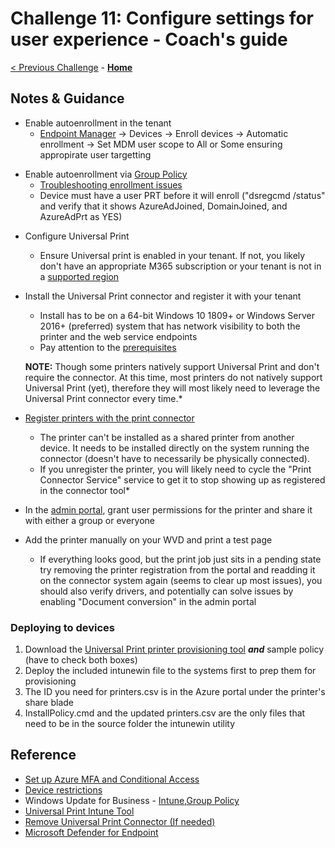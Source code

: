 # Challenge 11: Configure settings for user experience - Coach's guide

[< Previous Challenge](./10-Monitor-Manage-Performance-Health.md) - **[Home](./README.md)**

## Notes & Guidance

* Enable autoenrollment in the tenant
    - [Endpoint Manager](https://endpoint.microsoft.com) -> Devices -> Enroll devices -> Automatic enrollment -> Set MDM user scope to All or Some ensuring appropirate user targetting
    
- Enable autoenrollment via [Group Policy](https://docs.microsoft.com/en-us/windows/client-management/mdm/enroll-a-windows-10-device-automatically-using-group-policy)
    - [Troubleshooting enrollment issues](https://docs.microsoft.com/en-us/troubleshoot/mem/intune/troubleshoot-windows-auto-enrollment)
    - Device must have a user PRT before it will enroll ("dsregcmd /status" and verify that it shows AzureAdJoined, DomainJoined, and AzureAdPrt as YES)  

* Configure Universal Print
    - Ensure Universal print is enabled in your tenant. If not, you likely don't have an appropriate M365 subscription or your tenant is not in a [supported region](https://docs.microsoft.com/en-us/universal-print/fundamentals/universal-print-license#list-of-regions-where-universal-print-is-available)

* Install the Universal Print connector and register it with your tenant
    * Install has to be on a 64-bit Windows 10 1809+ or Windows Server 2016+ (preferred) system that has network visibility to both the printer and the web service endpoints
    * Pay attention to the [prerequisites](https://docs.microsoft.com/en-us/universal-print/fundamentals/universal-print-connector-installation)
   
   **NOTE:** Though some printers natively support Universal Print and don't require the connector.  At this time, most printers do not natively support Universal Print (yet), therefore they will most likely need to leverage the Universal Print connector every time.*

* [Register printers with the print connector](https://docs.microsoft.com/en-us/universal-print/fundamentals/universal-print-connector-printer-registration)
    * The printer can't be installed as a shared printer from another device.  It needs to be installed directly on the system running the connector (doesn't have to necessarily be physically connected).
    * If you unregister the printer, you will likely need to cycle the "Print Connector Service" service to get it to stop showing up as registered in the connector tool*

* In the [admin portal](https://portal.azure.com/#blade/Universal_Print/MainMenuBlade/Printers), grant user permissions for the printer and share it with either a group or everyone

* Add the printer manually on your WVD and print a test page
    * If everything looks good, but the print job just sits in a pending state try removing the printer registration from the portal and readding it on the connector system again (seems to clear up most issues), you should also verify drivers, and potentially can solve issues by enabling "Document conversion" in the admin portal

### Deploying to devices

1. Download the [Universal Print printer provisioning tool](https://www.microsoft.com/en-us/download/details.aspx?id=101453) ***and*** sample policy (have to check both boxes)
1. Deploy the included intunewin file to the systems first to prep them for provisioning
1. The ID you need for printers.csv is in the Azure portal under the printer's share blade
1. InstallPolicy.cmd and the updated printers.csv are the only files that need to be in the source folder the intunewin utility

## Reference

- [Set up Azure MFA and Conditional Access](https://docs.microsoft.com/en-us/azure/virtual-desktop/set-up-mfa)
- [Device restrictions](https://docs.microsoft.com/en-us/mem/intune/configuration/device-restrictions-windows-10)
- Windows Update for Business - [Intune](https://docs.microsoft.com/en-us/windows/deployment/update/deploy-updates-intune),[Group Policy](https://docs.microsoft.com/en-us/windows/deployment/update/waas-wufb-group-policy)
- [Universal Print Intune Tool](https://docs.microsoft.com/en-us/universal-print/fundamentals/universal-print-intune-tool)
- [Remove Universal Print Connector (If needed)](https://docs.microsoft.com/en-us/universal-print/fundamentals/universal-print-remove-connector-howto)
- [Microsoft Defender for Endpoint](https://docs.microsoft.com/en-us/mem/configmgr/protect/deploy-use/defender-advanced-threat-protection#bkmk_any_os)
